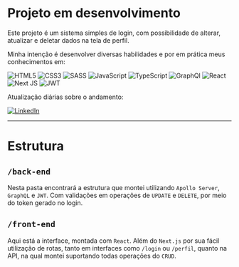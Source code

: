 # Projeto em desenvolvimento

Este projeto é um sistema simples de login, com possibilidade de alterar, atualizar e deletar dados na tela de perfil.

Minha intenção é desenvolver diversas habilidades e por em prática meus conhecimentos em:

![HTML5](https://img.shields.io/badge/html5-%23E34F26.svg?style=for-the-badge&logo=html5&logoColor=white)
![CSS3](https://img.shields.io/badge/css3-%231572B6.svg?style=for-the-badge&logo=css3&logoColor=white)
![SASS](https://img.shields.io/badge/Sass-CC6699?style=for-the-badge&logo=sass&logoColor=white)
![JavaScript](https://img.shields.io/badge/javascript-%23323330.svg?style=for-the-badge&logo=javascript&logoColor=%23F7DF1E)
![TypeScript](https://img.shields.io/badge/typescript-%23007ACC.svg?style=for-the-badge&logo=typescript&logoColor=white)
![GraphQl](https://img.shields.io/badge/GraphQl-E10098?style=for-the-badge&logo=graphql&logoColor=white)
![React](https://img.shields.io/badge/react-%2320232a.svg?style=for-the-badge&logo=react&logoColor=%2361DAFB)
![Next JS](https://img.shields.io/badge/Next-black?style=for-the-badge&logo=next.js&logoColor=white)
![JWT](https://img.shields.io/badge/JWT-000000?style=for-the-badge&logo=JSON%20web%20tokens&logoColor=white)

Atualização diárias sobre o andamento:

[![LinkedIn](https://img.shields.io/badge/LinkedIn-%230077B5.svg?logo=linkedin&logoColor=white)](https://www.linkedin.com/in/gabrielcoutz/)

<hr>

# Estrutura

## ```/back-end```

Nesta pasta encontrará a estrutura que montei utilizando ```Apollo Server```, ```GraphQL``` e ```JWT```. Com validações em operações de ```UPDATE``` e ```DELETE```, por meio do token gerado no login.

## ```/front-end```

Aqui está a interface, montada com ```React```. Além do ```Next.js``` por sua fácil utilização de rotas, tanto em interfaces como ```/login``` ou ```/perfil```, quanto na API, na qual montei suportando todas operações do ```CRUD```.
